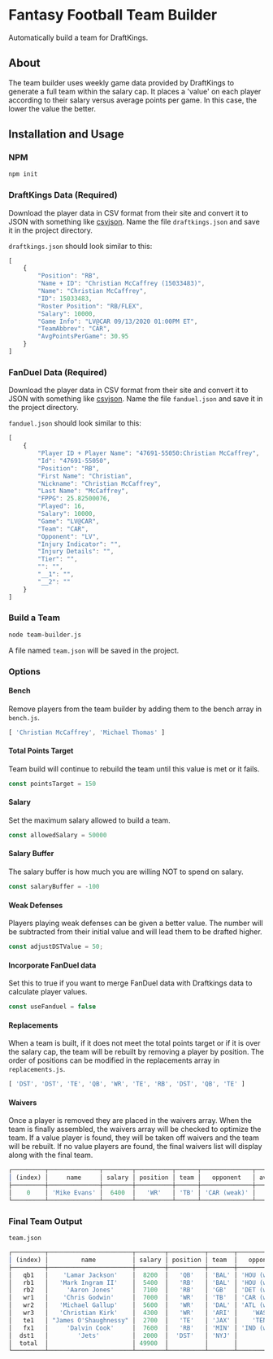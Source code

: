 # Fantasy Football Team Builder

Automatically build a team for DraftKings.

## About

The team builder uses weekly game data provided by DraftKings to generate a full team within the salary cap. It places a 'value' on each player according to their salary versus average points per game. In this case, the lower the value the better.

## Installation and Usage

### NPM

```bash
npm init
```
### DraftKings Data (Required)

Download the player data in CSV format from their site and convert it to JSON with something like [csvjson](https://csvjson.com/). Name the file `draftkings.json` and save it in the project directory.

`draftkings.json` should look similar to this:

```javascript
[
    {
        "Position": "RB",
        "Name + ID": "Christian McCaffrey (15033483)",
        "Name": "Christian McCaffrey",
        "ID": 15033483,
        "Roster Position": "RB/FLEX",
        "Salary": 10000,
        "Game Info": "LV@CAR 09/13/2020 01:00PM ET",
        "TeamAbbrev": "CAR",
        "AvgPointsPerGame": 30.95
    }
]
```

### FanDuel Data (Required)

Download the player data in CSV format from their site and convert it to JSON with something like [csvjson](https://csvjson.com/). Name the file `fanduel.json` and save it in the project directory.

`fanduel.json` should look similar to this:

```javascript
[
    {
        "Player ID + Player Name": "47691-55050:Christian McCaffrey",
        "Id": "47691-55050",
        "Position": "RB",
        "First Name": "Christian",
        "Nickname": "Christian McCaffrey",
        "Last Name": "McCaffrey",
        "FPPG": 25.82500076,
        "Played": 16,
        "Salary": 10000,
        "Game": "LV@CAR",
        "Team": "CAR",
        "Opponent": "LV",
        "Injury Indicator": "",
        "Injury Details": "",
        "Tier": "",
        "": "",
        "__1": "",
        "__2": ""
    }
]
```

### Build a Team

```bash
node team-builder.js
```

A file named `team.json` will be saved in the project.

### Options

#### Bench

Remove players from the team builder by adding them to the bench array in `bench.js`.

```javascript
[ 'Christian McCaffrey', 'Michael Thomas' ]
```

#### Total Points Target

Team build will continue to rebuild the team until this value is met or it fails.

```javascript
const pointsTarget = 150
```

#### Salary

Set the maximum salary allowed to build a team.

```javascript
const allowedSalary = 50000
```

#### Salary Buffer

The salary buffer is how much you are willing NOT to spend on salary.

```javascript
const salaryBuffer = -100
```

#### Weak Defenses

Players playing weak defenses can be given a better value. The number will be subtracted from their initial value and will lead them to be drafted higher.

```javascript
const adjustDSTValue = 50;
```

#### Incorporate FanDuel data

Set this to true if you want to merge FanDuel data with Draftkings data to calculate player values.

```javascript
const useFanduel = false
```

#### Replacements

When a team is built, if it does not meet the total points target or if it is over the salary cap, the team will be rebuilt by removing a player by position. The order of positions can be modified in the replacements array in `replacements.js`.

```javascript
[ 'DST', 'DST', 'TE', 'QB', 'WR', 'TE', 'RB', 'DST', 'QB', 'TE' ]
```

#### Waivers

Once a player is removed they are placed in the waivers array. When the team is finally assembled, the waivers array will be checked to optimize the team. If a value player is found, they will be taken off waivers and the team will be rebuilt. If no value players are found, the final waivers list will display along with the final team.

```javascript
┌─────────┬──────────────┬────────┬──────────┬──────┬──────────────┬───────────┬───────┐
│ (index) │     name     │ salary │ position │ team │   opponent   │ avgpoints │ value │
├─────────┼──────────────┼────────┼──────────┼──────┼──────────────┼───────────┼───────┤
│    0    │ 'Mike Evans' │  6400  │   'WR'   │ 'TB' │ 'CAR (weak)' │   18.59   │  294  │
└─────────┴──────────────┴────────┴──────────┴──────┴──────────────┴───────────┴───────┘
```

### Final Team Output

`team.json`

```javascript
┌─────────┬───────────────────────┬────────┬──────────┬───────┬──────────────┬───────────┬───────┐
│ (index) │         name          │ salary │ position │ team  │   opponent   │ avgpoints │ value │
├─────────┼───────────────────────┼────────┼──────────┼───────┼──────────────┼───────────┼───────┤
│   qb1   │    'Lamar Jackson'    │  8200  │   'QB'   │ 'BAL' │ 'HOU (weak)' │   29.85   │  224  │
│   rb1   │   'Mark Ingram II'    │  5400  │   'RB'   │ 'BAL' │ 'HOU (weak)' │   16.29   │  281  │
│   rb2   │     'Aaron Jones'     │  7100  │   'RB'   │ 'GB'  │ 'DET (weak)' │   21.09   │  286  │
│   wr1   │    'Chris Godwin'     │  7000  │   'WR'   │ 'TB'  │ 'CAR (weak)' │   21.01   │  283  │
│   wr2   │   'Michael Gallup'    │  5600  │   'WR'   │ 'DAL' │ 'ATL (weak)' │   16.05   │  298  │
│   wr3   │   'Christian Kirk'    │  4300  │   'WR'   │ 'ARI' │    'WAS'     │   13.4    │  320  │
│   te1   │ "James O'Shaughnessy" │  2700  │   'TE'   │ 'JAX' │    'TEN'     │   8.26    │  326  │
│   fx1   │     'Dalvin Cook'     │  7600  │   'RB'   │ 'MIN' │ 'IND (weak)' │   21.62   │  301  │
│  dst1   │        'Jets'         │  2000  │  'DST'   │ 'NYJ' │              │   8.38    │  238  │
│  total  │                       │ 49900  │          │       │              │    155    │       │
└─────────┴───────────────────────┴────────┴──────────┴───────┴──────────────┴───────────┴───────┘
```